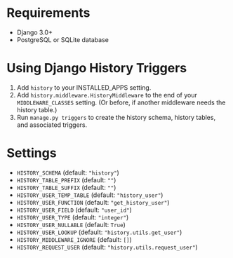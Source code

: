 Requirements
============

* Django 3.0+
* PostgreSQL or SQLite database


Using Django History Triggers
=============================

1. Add `history` to your INSTALLED_APPS setting.
2. Add `history.middleware.HistoryMiddleware` to the end of your `MIDDLEWARE_CLASSES`
   setting. (Or before, if another middleware needs the history table.)
3. Run `manage.py triggers` to create the history schema, history tables, and associated
   triggers.


Settings
========

* `HISTORY_SCHEMA` (default: `"history"`)
* `HISTORY_TABLE_PREFIX` (default: `""`)
* `HISTORY_TABLE_SUFFIX` (default: `""`)
* `HISTORY_USER_TEMP_TABLE` (default: `"history_user"`)
* `HISTORY_USER_FUNCTION` (default: `"get_history_user"`)
* `HISTORY_USER_FIELD` (default: `"user_id"`)
* `HISTORY_USER_TYPE` (default: `"integer"`)
* `HISTORY_USER_NULLABLE` (default: `True`)
* `HISTORY_USER_LOOKUP` (default: `"history.utils.get_user"`)
* `HISTORY_MIDDLEWARE_IGNORE` (default: `[]`)
* `HISTORY_REQUEST_USER` (default: `"history.utils.request_user"`)
